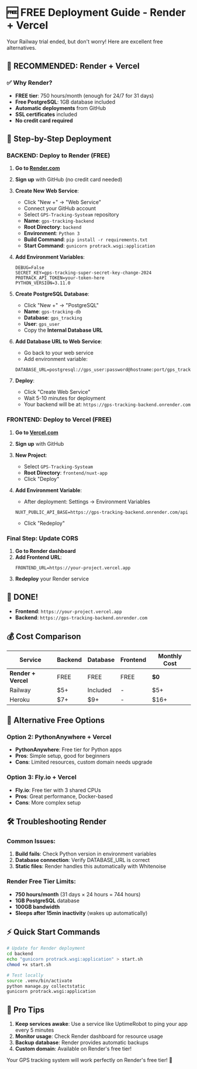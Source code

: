 # 🆓 FREE Deployment Guide - Render + Vercel

Your Railway trial ended, but don't worry! Here are excellent free alternatives.

## 🎯 RECOMMENDED: Render + Vercel

### ✅ Why Render?
- **FREE tier**: 750 hours/month (enough for 24/7 for 31 days)
- **Free PostgreSQL**: 1GB database included
- **Automatic deployments** from GitHub
- **SSL certificates** included
- **No credit card required**

## 🚀 Step-by-Step Deployment

### BACKEND: Deploy to Render (FREE)

1. **Go to [Render.com](https://render.com)**
2. **Sign up** with GitHub (no credit card needed)
3. **Create New Web Service**:
   - Click "New +" → "Web Service"
   - Connect your GitHub account
   - Select `GPS-Tracking-Systeam` repository
   - **Name**: `gps-tracking-backend`
   - **Root Directory**: `backend`
   - **Environment**: `Python 3`
   - **Build Command**: `pip install -r requirements.txt`
   - **Start Command**: `gunicorn protrack.wsgi:application`

4. **Add Environment Variables**:
   ```
   DEBUG=False
   SECRET_KEY=gps-tracking-super-secret-key-change-2024
   PROTRACK_API_TOKEN=your-token-here
   PYTHON_VERSION=3.11.0
   ```

5. **Create PostgreSQL Database**:
   - Click "New +" → "PostgreSQL"
   - **Name**: `gps-tracking-db`
   - **Database**: `gps_tracking`
   - **User**: `gps_user`
   - Copy the **Internal Database URL**

6. **Add Database URL to Web Service**:
   - Go back to your web service
   - Add environment variable:
   ```
   DATABASE_URL=postgresql://gps_user:password@hostname:port/gps_tracking
   ```

7. **Deploy**: 
   - Click "Create Web Service"
   - Wait 5-10 minutes for deployment
   - Your backend will be at: `https://gps-tracking-backend.onrender.com`

### FRONTEND: Deploy to Vercel (FREE)

1. **Go to [Vercel.com](https://vercel.com)**
2. **Sign up** with GitHub
3. **New Project**:
   - Select `GPS-Tracking-Systeam`
   - **Root Directory**: `frontend/nuxt-app`
   - Click "Deploy"

4. **Add Environment Variable**:
   - After deployment: Settings → Environment Variables
   ```
   NUXT_PUBLIC_API_BASE=https://gps-tracking-backend.onrender.com/api
   ```
   - Click "Redeploy"

### Final Step: Update CORS

1. **Go to Render dashboard**
2. **Add Frontend URL**:
   ```
   FRONTEND_URL=https://your-project.vercel.app
   ```
3. **Redeploy** your Render service

## 🎉 DONE!

- **Frontend**: `https://your-project.vercel.app`
- **Backend**: `https://gps-tracking-backend.onrender.com`

## 💰 Cost Comparison

| Service | Backend | Database | Frontend | Monthly Cost |
|---------|---------|----------|----------|--------------|
| **Render + Vercel** | FREE | FREE | FREE | **$0** |
| Railway | $5+ | Included | - | $5+ |
| Heroku | $7+ | $9+ | - | $16+ |

## 🔧 Alternative Free Options

### Option 2: PythonAnywhere + Vercel
- **PythonAnywhere**: Free tier for Python apps
- **Pros**: Simple setup, good for beginners
- **Cons**: Limited resources, custom domain needs upgrade

### Option 3: Fly.io + Vercel
- **Fly.io**: Free tier with 3 shared CPUs
- **Pros**: Great performance, Docker-based
- **Cons**: More complex setup

## 🛠️ Troubleshooting Render

### Common Issues:
1. **Build fails**: Check Python version in environment variables
2. **Database connection**: Verify DATABASE_URL is correct
3. **Static files**: Render handles this automatically with Whitenoise

### Render Free Tier Limits:
- **750 hours/month** (31 days × 24 hours = 744 hours)
- **1GB PostgreSQL** database
- **100GB bandwidth**
- **Sleeps after 15min inactivity** (wakes up automatically)

## ⚡ Quick Start Commands

```bash
# Update for Render deployment
cd backend
echo "gunicorn protrack.wsgi:application" > start.sh
chmod +x start.sh

# Test locally
source .venv/bin/activate
python manage.py collectstatic
gunicorn protrack.wsgi:application
```

## 🌟 Pro Tips

1. **Keep services awake**: Use a service like UptimeRobot to ping your app every 5 minutes
2. **Monitor usage**: Check Render dashboard for resource usage
3. **Backup database**: Render provides automatic backups
4. **Custom domain**: Available on Render's free tier!

Your GPS tracking system will work perfectly on Render's free tier! 🚀